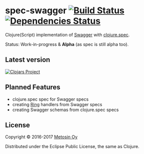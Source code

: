 # spec-swagger [![Build Status](https://travis-ci.org/metosin/spec-swagger.svg?branch=master)](https://travis-ci.org/metosin/spec-swagger) [![Dependencies Status](https://jarkeeper.com/metosin/spec-tools/status.svg)](https://jarkeeper.com/metosin/spec-swagger)

Clojure(Script) implementation of [Swagger](http://swagger.io) with [clojure.spec](http://clojure.org/about/spec).

Status: Work-in-progress & **Alpha** (as spec is still alpha too).

## Latest version

[![Clojars Project](http://clojars.org/metosin/spec-swagger/latest-version.svg)](http://clojars.org/metosin/spec-swagger)

## Planned Features

* clojure.spec spec for Swagger specs
* creating [Ring](https://github.com/ring-clojure/ring) handlers from Swagger specs
* creating Swagger schemas from clojure.spec specs

## License

Copyright © 2016-2017 [Metosin Oy](http://www.metosin.fi)

Distributed under the Eclipse Public License, the same as Clojure.
